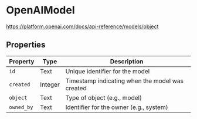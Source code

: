 # OpenAIModel

https://platform.openai.com/docs/api-reference/models/object

## Properties

| Property   | Type   | Description                 |
|------------|--------|-----------------------------|
| `id`         | Text   | Unique identifier for the model |
| `created`    | Integer| Timestamp indicating when the model was created |
| `object`     | Text   | Type of object (e.g., model) |
| `owned_by`   | Text   | Identifier for the owner (e.g., system) |
